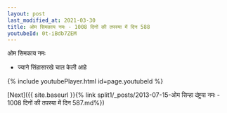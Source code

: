 ```yaml
---
layout: post
last_modified_at: 2021-03-30
title: ओम सिमकाय नमः - 1008 दिनों की तपस्या में दिन 588
youtubeId: 0t-iBdb7ZEM
---
```

 
 
 ओम सिमकाय नमः  
 
 -  ज्याने सिंहासारखे चाल केली आहे 
 
  
 
  
 
 
 
 
 
 


{% include youtubePlayer.html id=page.youtubeId %}
 
[Next]({{ site.baseurl }}{% link  split1/_posts/2013-07-15-ओम सिम्हा दंष्ट्रया नमः - 1008 दिनों की तपस्या में दिन 587.md%})
 
